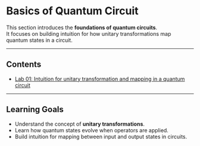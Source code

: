 # Basics of Quantum Circuit

This section introduces the **foundations of quantum circuits**.  
It focuses on building intuition for how unitary transformations map quantum states in a circuit.

---

## Contents
- [Lab 01: Intuition for unitary transformation and mapping in a quantum circuit](./Lab_01_Intuition_for_unitary_transformation_and_mapping_in_a_quantum_circuit.ipynb)

---

## Learning Goals
- Understand the concept of **unitary transformations**.  
- Learn how quantum states evolve when operators are applied.  
- Build intuition for mapping between input and output states in circuits.